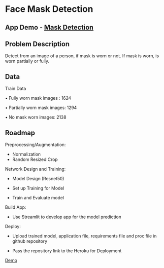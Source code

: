 # Face Mask Detection

## App Demo - [Mask Detection](https://mask-on-detection.herokuapp.com/)


## Problem Description

Detect from an image of a person, if mask is worn or not. If mask is worn, is worn partially or fully.




## Data

Train Data

• Fully worn mask images : 1624

• Partially worn mask images: 1294 

• No mask worn images: 2138



## Roadmap

Preprocessing/Augmentation:

- Normalization
- Random Resized Crop

Network Design and Training:

- Model Design (Resnet50)

- Set up Training for Model

- Train and Evaluate model

Build App:

- Use Streamlit to develop app for the model prediction

Deploy:

- Upload trained model, application file, requirements file and proc file in github repository

- Pass the repository link to the Heroku for Deployment

[Demo](https://mask-on-detection.herokuapp.com/)

